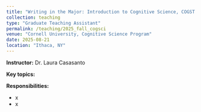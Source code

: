 ```yaml
---
title: "Writing in the Major: Introduction to Cognitive Science, COGST 1104 (Fall 2025)"
collection: teaching
type: "Graduate Teaching Assistant"
permalink: /teaching/2025_fall_cogsci
venue: "Cornell University, Cognitive Science Program"
date: 2025-08-21
location: "Ithaca, NY"
---
```


<b>Instructor:</b> Dr. Laura Casasanto

<b>Key topics:</b> 

<b>Responsibilities:</b> 
<ul>
  <li> x </li>
  <li> x </li>
</ul>
